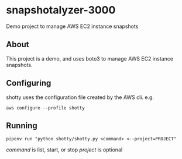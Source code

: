 # snapshotalyzer-3000

Demo project to manage AWS EC2 instance snapshots

## About

This project is a demo, and uses boto3 to manage
AWS EC2 instance snapshots.

## Configuring

shotty uses the configuration file created by the
AWS cli. e.g.

`aws configure --profile shotty`

## Running

`pipenv run "python shotty/shotty.py <command> <--project=PROJECT"`

*command* is list, start, or stop
*project* is optional
